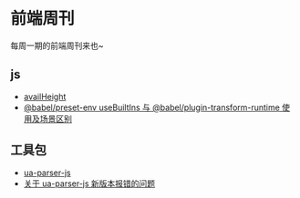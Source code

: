 # 前端周刊
每周一期的前端周刊来也~

## js

* [availHeight](https://developer.mozilla.org/zh-CN/docs/Web/API/Screen/availHeight)
* [@babel/preset-env useBuiltIns 与 @babel/plugin-transform-runtime 使用及场景区别](https://segmentfault.com/a/1190000021188054)

## 工具包

* [ua-parser-js](https://github.com/faisalman/ua-parser-js)
* [关于 ua-parser-js 新版本报错的问题](https://github.com/xinpianchang/fe-weekly/issues/32)

